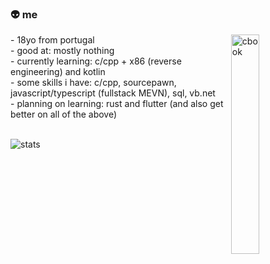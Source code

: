 ### 👽 me
<img width="30%" align="right" alt="cbook" src="https://c.tenor.com/NYrgLNGuy7YAAAAC/the-c-programming-language-uncle-dane.gif"/>
- 18yo from portugal <br>
- good at: mostly nothing <br>
- currently learning: c/cpp + x86 (reverse engineering) and kotlin <br>
- some skills i have: c/cpp, sourcepawn, javascript/typescript (fullstack MEVN), sql, vb.net <br>
- planning on learning: rust and flutter (and also get better on all of the above) <br> <br> 


![stats](https://github-readme-stats.vercel.app/api?username=awyxx&show_icons=true&theme=dark&include_all_commits=true&count_private=true&hide=stars,issues)
